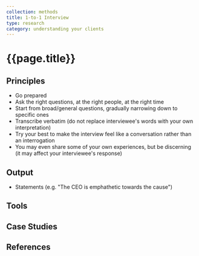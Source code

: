 ```yaml
---
collection: methods
title: 1-to-1 Interview
type: research
category: understanding your clients
---
```


# {{page.title}}

## Principles

* Go prepared
* Ask the right questions, at the right people, at the right time
* Start from broad/general questions, gradually narrowing down to specific ones
* Transcribe verbatim (do not replace interviewee's words with your own interpretation)
* Try your best to make the interview feel like a conversation rather than an interrogation
* You may even share some of your own experiences, but be discerning (it may affect your interviewee's response)

## Output
* Statements (e.g. "The CEO is emphathetic towards the cause")

## Tools

## Case Studies

## References